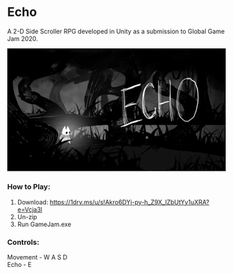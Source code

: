# Echo

A 2-D Side Scroller RPG developed in Unity as a submission to Global Game Jam 2020.  

![Echo Splash Art](Echo-Splash-Art.png)

### How to Play:
1. Download: https://1drv.ms/u/s!Akro6DYj-py-h_Z9X_IZbUtYy1uXRA?e=Vcja3l
2. Un-zip
3. Run GameJam.exe

### Controls:
Movement - W A S D  
Echo - E
